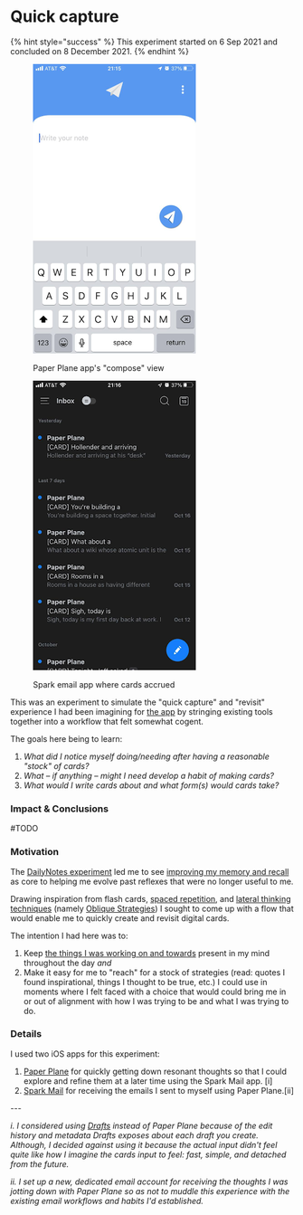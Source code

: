 # Quick capture



{% hint style="success" %}
This experiment started on 6 Sep 2021 and concluded on 8 December 2021.
{% endhint %}

<div align="left">

<figure><img src="../.gitbook/assets/image (3) (2).png" alt="A screenshot of the Paper Plane iPhone app&#x27;s compose view."><figcaption><p>Paper Plane app's "compose" view</p></figcaption></figure>

 

<figure><img src="../.gitbook/assets/image (3) (1).png" alt=""><figcaption><p>Spark email app where cards accrued</p></figcaption></figure>

</div>

This was an experiment to simulate the "quick capture" and "revisit" experience I had been imagining for [the app](../drop-journal.md) by stringing existing tools together into a workflow that felt somewhat cogent.

The goals here being to learn:

1. _What did I notice myself doing/needing after having a reasonable "stock" of cards?_
2. _What – if anything – might I need develop a habit of making cards?_
3. _What would I write cards about and what form(s) would cards take?_

### Impact & Conclusions

\#TODO

### Motivation&#x20;

The [DailyNotes experiment](dailynotes.md) led me to see [improving my memory and recall](../needs.md) as core to helping me evolve past reflexes that were no longer useful to me.&#x20;

Drawing inspiration from flash cards, [spaced repetition](https://en.wikipedia.org/wiki/Spaced\_repetition), and [lateral thinking techniques](https://en.wikipedia.org/wiki/Lateral\_thinking) (namely [Oblique Strategies](https://en.wikipedia.org/wiki/Oblique\_Strategies)) I sought to come up with a flow that would enable me to quickly create and revisit digital cards.

The intention I had here was to:

1. Keep [the things I was working on and towards](weeklynotes.md) present in my mind throughout the day _and_
2. Make it easy for me to "reach" for a stock of strategies (read: quotes I found inspirational, things I thought to be true, etc.) I could use in moments where I felt faced with a choice that would could bring me in or out of alignment with how I was trying to be and what I was trying to do.

### Details

I used two iOS apps for this experiment:

1. [Paper Plane](https://apps.apple.com/us/app/paper-plane-email/id1486124719) for quickly getting down resonant thoughts so that I could explore and refine them at a later time using the Spark Mail app. \[i]&#x20;
2. [Spark Mail](https://sparkmailapp.com/) for receiving the emails I sent to myself using Paper Plane.\[ii]&#x20;

\---

_i. I considered using_ [_Drafts_](https://paperplane.williamhockey.com/) _instead of Paper Plane because of the edit history and metadata Drafts exposes about each draft you create. Although, I decided against using it because the actual input didn't feel quite like how I imagine the cards input to feel: fast, simple, and detached from the future._

_ii. I set up a new, dedicated email account for receiving the thoughts I was jotting down with Paper Plane so as not to muddle this experience with the existing email workflows and habits I'd established._
